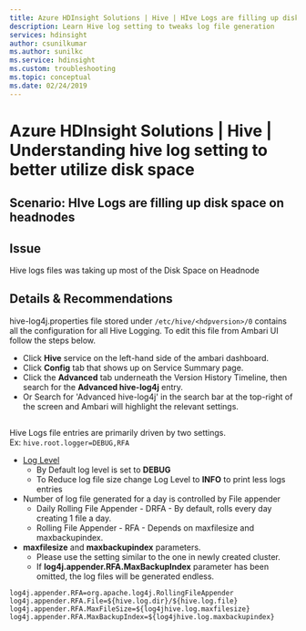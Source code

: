 ```yaml
---
title: Azure HDInsight Solutions | Hive | HIve Logs are filling up disk space on headnodes
description: Learn Hive log setting to tweaks log file generation
services: hdinsight
author: csunilkumar
ms.author: sunilkc
ms.service: hdinsight
ms.custom: troubleshooting
ms.topic: conceptual
ms.date: 02/24/2019
---
```

# Azure HDInsight Solutions | Hive |  Understanding hive log setting to better utilize disk space

## Scenario: HIve Logs are filling up disk space on headnodes

## Issue
  Hive logs files was taking up most of the Disk Space on Headnode

## Details & Recommendations
hive-log4j.properties file stored under ```/etc/hive/<hdpversion>/0``` contains all the configuration for all Hive Logging. 
To edit this file from Ambari UI follow the steps below.
- Click **Hive** service on the left-hand side of the ambari dashboard.
- Click **Config** tab that shows up on Service Summary page.
- Click the **Advanced** tab underneath the Version History Timeline, then search for the **Advanced hive-log4j** entry. 
- Or Search for 'Advanced hive-log4j' in the search bar at the top-right of the screen and Ambari will highlight the relevant settings.

## 
Hive Logs file entries are primarily driven by two settings.  
Ex: ```hive.root.logger=DEBUG,RFA```
- [Log Level](https://logging.apache.org/log4j/2.x/log4j-api/apidocs/org/apache/logging/log4j/Level.html)
  - By Default log level is set to **DEBUG**
  - To Reduce log file size change Log Level to **INFO** to print less logs entries
- Number of log file generated for a day is controlled by File appender
  - Daily Rolling File Appender - DRFA - By default, rolls every day creating 1 file a day.
  - Rolling File Appender  - RFA - Depends on maxfilesize and  maxbackupindex. 
- **maxfilesize** and **maxbackupindex** parameters. 
  - Please use the setting similar to the one in newly created cluster.
  - If **log4j.appender.RFA.MaxBackupIndex** parameter has been omitted, the log files will be generated endless.

```
log4j.appender.RFA=org.apache.log4j.RollingFileAppender
log4j.appender.RFA.File=${hive.log.dir}/${hive.log.file}
log4j.appender.RFA.MaxFileSize=${log4jhive.log.maxfilesize}
log4j.appender.RFA.MaxBackupIndex=${log4jhive.log.maxbackupindex}
```
